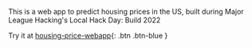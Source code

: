 This is a web app to predict housing prices in the US, built during Major League Hacking's Local Hack Day: Build 2022

Try it at
[housing-price-webapp](https://house-price.sammriddh.repl.co/){: .btn .btn-blue }
